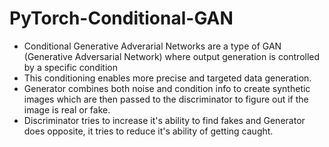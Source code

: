 # PyTorch-Conditional-GAN

- Conditional Generative Adverarial Networks are a type of GAN (Generative Adversarial Network) where output generation is controlled by a specific condition
- This conditioning enables more precise and targeted data generation.
- Generator combines both noise and condition info to create synthetic images which are then passed to the discriminator to figure out if the image is real or fake.
- Discriminator tries to increase it's ability to find fakes and Generator does opposite, it tries to reduce it's ability of getting caught.
  
